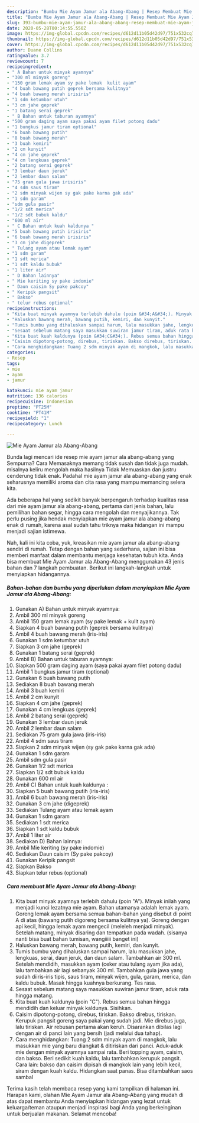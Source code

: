```yaml
---
description: "Bumbu Mie Ayam Jamur ala Abang-Abang | Resep Membuat Mie Ayam Jamur ala Abang-Abang Yang Enak dan Simpel"
title: "Bumbu Mie Ayam Jamur ala Abang-Abang | Resep Membuat Mie Ayam Jamur ala Abang-Abang Yang Enak dan Simpel"
slug: 393-bumbu-mie-ayam-jamur-ala-abang-abang-resep-membuat-mie-ayam-jamur-ala-abang-abang-yang-enak-dan-simpel
date: 2020-05-28T00:14:55.550Z
image: https://img-global.cpcdn.com/recipes/d612d11b05d42d97/751x532cq70/mie-ayam-jamur-ala-abang-abang-foto-resep-utama.jpg
thumbnail: https://img-global.cpcdn.com/recipes/d612d11b05d42d97/751x532cq70/mie-ayam-jamur-ala-abang-abang-foto-resep-utama.jpg
cover: https://img-global.cpcdn.com/recipes/d612d11b05d42d97/751x532cq70/mie-ayam-jamur-ala-abang-abang-foto-resep-utama.jpg
author: Duane Collins
ratingvalue: 3.7
reviewcount: 7
recipeingredient:
- " A Bahan untuk minyak ayamnya"
- "300 ml minyak goreng"
- "150 gram lemak ayam sy pake lemak  kulit ayam"
- "4 buah bawang putih geprek bersama kulitnya"
- "4 buah bawang merah irisiris"
- "1 sdm ketumbar utuh"
- "3 cm jahe geprek"
- "1 batang serai geprek"
- " B Bahan untuk taburan ayamnya"
- "500 gram daging ayam saya pakai ayam filet potong dadu"
- "1 bungkus jamur tiram optional"
- "6 buah bawang putih"
- "8 buah bawang merah"
- "3 buah kemiri"
- "2 cm kunyit"
- "4 cm jahe geprek"
- "4 cm lengkuas geprek"
- "2 batang serai geprek"
- "3 lembar daun jeruk"
- "2 lembar daun salam"
- "75 gram gula jawa irisiris"
- "4 sdm saus tiram"
- "2 sdm minyak wijen sy gak pake karna gak ada"
- "1 sdm garam"
- "sdm gula pasir"
- "1/2 sdt merica"
- "1/2 sdt bubuk kaldu"
- "600 ml air"
- " C Bahan untuk kuah kaldunya "
- "5 buah bawang putih irisiris"
- "6 buah bawang merah irisiris"
- "3 cm jahe digeprek"
- " Tulang ayam atau lemak ayam"
- "1 sdm garam"
- "1 sdt merica"
- "1 sdt kaldu bubuk"
- "1 liter air"
- " D Bahan lainnya"
- " Mie keriting sy pake indomie"
- " Daun caisim Sy pake pakcoy"
- " Keripik pangsit"
- " Bakso"
- " telur rebus optional"
recipeinstructions:
- "Kita buat minyak ayamnya terlebih dahulu (poin &#34;A&#34;). Minyak inilah yang menjadi kunci lezatnya mie ayam. Bahan utamanya adalah lemak ayam. Goreng lemak ayam bersama semua bahan-bahan yang disebut di point A di atas (bawang putih digoreng bersama kulitnya ya). Goreng dengan api kecil, hingga lemak ayam mengecil (meleleh menjadi minyak). Setelah matang, minyak disaring dan tempatkan pada wadah. (sisanya nanti bisa buat bahan tumisan, wangiiiii banget ini)"
- "Haluskan bawang merah, bawang putih, kemiri, dan kunyit."
- "Tumis bumbu yang dihaluskan sampai harum, lalu masukkan jahe, lengkuas, serai, daun jeruk, dan daun salam. Tambahkan air 300 ml. Setelah mendidih, masukkan ayam (ceker atau tulang ayam jika ada), lalu tambahkan air lagi sebanyak 300 ml. Tambahkan gula jawa yang sudah diiris-iris tipis, saus tiram, minyak wijen, gula, garam, merica, dan kaldu bubuk. Masak hingga kuahnya berkurang. Tes rasa."
- "Sesaat sebelum matang saya masukkan suwiran jamur tiram, aduk rata hingga matang."
- "Kita buat kuah kaldunya (poin &#34;C&#34;). Rebus semua bahan hingga mendidih dan keluar minyak kaldunya. Sisihkan."
- "Caisim dipotong-potong, direbus, tiriskan. Bakso direbus, tiriskan. Kerupuk pangsit goreng saya pakai yang sudah jadi. Mie direbus juga, lalu tiriskan. Air rebusan pertama akan keruh. Disarankan dibilas lagi dengan air di panci lain yang bersih (jadi melalui dua tahap)."
- "Cara menghidangkan: Tuang 2 sdm minyak ayam di mangkok, lalu masukkan mie yang baru diangkat &amp; ditiriskan dari panci. Aduk-aduk mie dengan minyak ayamnya sampai rata. Beri topping ayam, caisim, dan bakso. Beri sedikit kuah kaldu, lalu tambahkan kerupuk pangsit. Cara lain: bakso dan caisim dipisah di mangkok lain yang lebih kecil, siram dengan kuah kaldu. Hidangkan saat panas. Bisa ditambahkan saos sambal"
categories:
- Resep
tags:
- mie
- ayam
- jamur

katakunci: mie ayam jamur 
nutrition: 136 calories
recipecuisine: Indonesian
preptime: "PT25M"
cooktime: "PT41M"
recipeyield: "1"
recipecategory: Lunch

---
```



![Mie Ayam Jamur ala Abang-Abang](https://img-global.cpcdn.com/recipes/d612d11b05d42d97/751x532cq70/mie-ayam-jamur-ala-abang-abang-foto-resep-utama.jpg)

Bunda lagi mencari ide resep mie ayam jamur ala abang-abang yang Sempurna? Cara Memasaknya memang tidak susah dan tidak juga mudah. misalnya keliru mengolah maka hasilnya Tidak Memuaskan dan justru cenderung tidak enak. Padahal mie ayam jamur ala abang-abang yang enak seharusnya memiliki aroma dan cita rasa yang mampu memancing selera kita.

Ada beberapa hal yang sedikit banyak berpengaruh terhadap kualitas rasa dari mie ayam jamur ala abang-abang, pertama dari jenis bahan, lalu pemilihan bahan segar, hingga cara mengolah dan menyajikannya. Tak perlu pusing jika hendak menyiapkan mie ayam jamur ala abang-abang enak di rumah, karena asal sudah tahu triknya maka hidangan ini mampu menjadi sajian istimewa.




Nah, kali ini kita coba, yuk, kreasikan mie ayam jamur ala abang-abang sendiri di rumah. Tetap dengan bahan yang sederhana, sajian ini bisa memberi manfaat dalam membantu menjaga kesehatan tubuh kita. Anda bisa membuat Mie Ayam Jamur ala Abang-Abang menggunakan 43 jenis bahan dan 7 langkah pembuatan. Berikut ini langkah-langkah untuk menyiapkan hidangannya.

<!--inarticleads1-->

##### Bahan-bahan dan bumbu yang diperlukan dalam menyiapkan Mie Ayam Jamur ala Abang-Abang:

1. Gunakan  A) Bahan untuk minyak ayamnya:
1. Ambil 300 ml minyak goreng
1. Ambil 150 gram lemak ayam (sy pake lemak + kulit ayam)
1. Siapkan 4 buah bawang putih (geprek bersama kulitnya)
1. Ambil 4 buah bawang merah (iris-iris)
1. Gunakan 1 sdm ketumbar utuh
1. Siapkan 3 cm jahe (geprek)
1. Gunakan 1 batang serai (geprek)
1. Ambil  B) Bahan untuk taburan ayamnya:
1. Siapkan 500 gram daging ayam (saya pakai ayam filet potong dadu)
1. Ambil 1 bungkus jamur tiram (optional)
1. Gunakan 6 buah bawang putih
1. Sediakan 8 buah bawang merah
1. Ambil 3 buah kemiri
1. Ambil 2 cm kunyit
1. Siapkan 4 cm jahe (geprek)
1. Gunakan 4 cm lengkuas (geprek)
1. Ambil 2 batang serai (geprek)
1. Gunakan 3 lembar daun jeruk
1. Ambil 2 lembar daun salam
1. Sediakan 75 gram gula jawa (iris-iris)
1. Ambil 4 sdm saus tiram
1. Siapkan 2 sdm minyak wijen (sy gak pake karna gak ada)
1. Gunakan 1 sdm garam
1. Ambil sdm gula pasir
1. Gunakan 1/2 sdt merica
1. Siapkan 1/2 sdt bubuk kaldu
1. Gunakan 600 ml air
1. Ambil  C) Bahan untuk kuah kaldunya :
1. Siapkan 5 buah bawang putih (iris-iris)
1. Ambil 6 buah bawang merah (iris-iris)
1. Gunakan 3 cm jahe (digeprek)
1. Sediakan  Tulang ayam atau lemak ayam
1. Gunakan 1 sdm garam
1. Sediakan 1 sdt merica
1. Siapkan 1 sdt kaldu bubuk
1. Ambil 1 liter air
1. Sediakan  D) Bahan lainnya:
1. Ambil  Mie keriting (sy pake indomie)
1. Sediakan  Daun caisim (Sy pake pakcoy)
1. Gunakan  Keripik pangsit
1. Siapkan  Bakso
1. Siapkan  telur rebus (optional)




<!--inarticleads2-->

##### Cara membuat Mie Ayam Jamur ala Abang-Abang:

1. Kita buat minyak ayamnya terlebih dahulu (poin &#34;A&#34;). Minyak inilah yang menjadi kunci lezatnya mie ayam. Bahan utamanya adalah lemak ayam. Goreng lemak ayam bersama semua bahan-bahan yang disebut di point A di atas (bawang putih digoreng bersama kulitnya ya). Goreng dengan api kecil, hingga lemak ayam mengecil (meleleh menjadi minyak). Setelah matang, minyak disaring dan tempatkan pada wadah. (sisanya nanti bisa buat bahan tumisan, wangiiiii banget ini)
1. Haluskan bawang merah, bawang putih, kemiri, dan kunyit.
1. Tumis bumbu yang dihaluskan sampai harum, lalu masukkan jahe, lengkuas, serai, daun jeruk, dan daun salam. Tambahkan air 300 ml. Setelah mendidih, masukkan ayam (ceker atau tulang ayam jika ada), lalu tambahkan air lagi sebanyak 300 ml. Tambahkan gula jawa yang sudah diiris-iris tipis, saus tiram, minyak wijen, gula, garam, merica, dan kaldu bubuk. Masak hingga kuahnya berkurang. Tes rasa.
1. Sesaat sebelum matang saya masukkan suwiran jamur tiram, aduk rata hingga matang.
1. Kita buat kuah kaldunya (poin &#34;C&#34;). Rebus semua bahan hingga mendidih dan keluar minyak kaldunya. Sisihkan.
1. Caisim dipotong-potong, direbus, tiriskan. Bakso direbus, tiriskan. Kerupuk pangsit goreng saya pakai yang sudah jadi. Mie direbus juga, lalu tiriskan. Air rebusan pertama akan keruh. Disarankan dibilas lagi dengan air di panci lain yang bersih (jadi melalui dua tahap).
1. Cara menghidangkan: Tuang 2 sdm minyak ayam di mangkok, lalu masukkan mie yang baru diangkat &amp; ditiriskan dari panci. Aduk-aduk mie dengan minyak ayamnya sampai rata. Beri topping ayam, caisim, dan bakso. Beri sedikit kuah kaldu, lalu tambahkan kerupuk pangsit. Cara lain: bakso dan caisim dipisah di mangkok lain yang lebih kecil, siram dengan kuah kaldu. Hidangkan saat panas. Bisa ditambahkan saos sambal




Terima kasih telah membaca resep yang kami tampilkan di halaman ini. Harapan kami, olahan Mie Ayam Jamur ala Abang-Abang yang mudah di atas dapat membantu Anda menyiapkan hidangan yang lezat untuk keluarga/teman ataupun menjadi inspirasi bagi Anda yang berkeinginan untuk berjualan makanan. Selamat mencoba!
